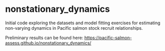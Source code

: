 # nonstationary_dynamics
Initial code exploring the datasets and model fitting exercises for estimating non-varying dynamics in Pacific salmon stock recruit relationships.

Preliminary results can be found here:
https://pacific-salmon-assess.github.io/nonstationary_dynamics/
